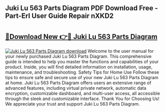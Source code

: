 ## Juki Lu 563 Parts Diagram PDF Download Free - Part-ErI User Guide Repair nXKD2

# <h2><a href="http://dfkh2f.blite.top/?on=Juki+Lu+563+Parts+Diagram">🔗Download New 👉🔴 Juki Lu 563 Parts Diagram</a></h2>

[![Juki Lu 563 Parts Diagram download](https://i.imgur.com/lujVjoI.png)](http://dfkh2f.blite.top/?on=Juki+Lu+563+Parts+Diagram)
Welcome to the user manual for your newly purchased Juki Lu 563 Parts Diagram. This comprehensive guide is intended to help you master the functions and capabilities of your product. Inside, you will find detailed information on installation, usage, maintenance, and troubleshooting. Safety Tips for Home Use Follow these tips to ensure safe and secure use of your new Juki Lu 563 Parts Diagram at home. Juki Lu 563 Parts Diagram offers users an extensive range of advanced features, including virtual private network, automatic data encryption, customizable dashboard, and multi-user access, all accessible through the sleek and customizable interface. Thank You for Choosing Us! We appreciate your trust and support Juki Lu 563 Parts Diagram.
